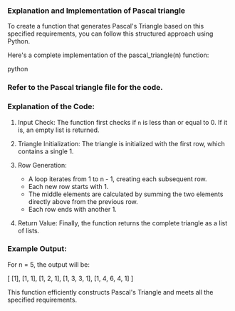### Explanation and Implementation of Pascal triangle 

To create a function that generates Pascal's Triangle based on this specified requirements, you can follow this structured approach using Python.

Here's a complete implementation of the pascal_triangle(n) function:

python

### Refer to the Pascal triangle file for the code.


### Explanation of the Code:

1. Input Check: The function first checks if `n` is less than or equal to 0. If it is, an empty list is returned.

2. Triangle Initialization: The triangle is initialized with the first row, which contains a single 1.

3. Row Generation:
    - A loop iterates from 1 to n - 1, creating each subsequent row.
    - Each new row starts with 1.
    - The middle elements are calculated by summing the two elements directly above from the previous row.
    - Each row ends with another 1.

4. Return Value: Finally, the function returns the complete triangle as a list of lists.

### Example Output:
For n = 5, the output will be:

[
    [1],
    [1, 1],
    [1, 2, 1],
    [1, 3, 3, 1],
    [1, 4, 6, 4, 1]
]


This function efficiently constructs Pascal's Triangle and meets all the specified requirements.

